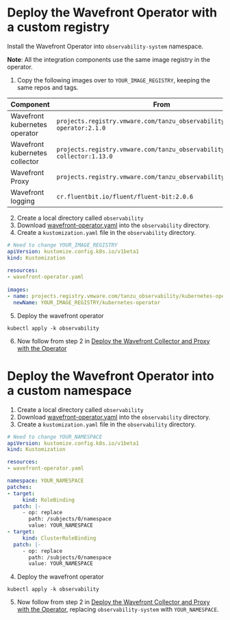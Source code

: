 # Deploy the Wavefront Operator with a custom registry

Install the Wavefront Operator into `observability-system` namespace.

**Note**: All the integration components use the same image registry in the operator.

1. Copy the following images over to `YOUR_IMAGE_REGISTRY`, keeping the same repos and tags.

| Component                      | From                                                                           | To                                                |
|--------------------------------|--------------------------------------------------------------------------------|---------------------------------------------------|
| Wavefront kubernetes operator  | `projects.registry.vmware.com/tanzu_observability/kubernetes-operator:2.1.0`   | `YOUR_IMAGE_REGISTRY/kubernetes-operator:2.1.0`   |
| Wavefront kubernetes collector | `projects.registry.vmware.com/tanzu_observability/kubernetes-collector:1.13.0` | `YOUR_IMAGE_REGISTRY/kubernetes-collector:1.13.0` |
| Wavefront Proxy                | `projects.registry.vmware.com/tanzu_observability/proxy:12.0`                  | `YOUR_IMAGE_REGISTRY/proxy:12.0`                  |
| Wavefront logging              | `cr.fluentbit.io/fluent/fluent-bit:2.0.6`                                      | `YOUR_IMAGE_REGISTRY/fluent/fluent-bit:2.0.6`     |

2. Create a local directory called `observability`
3. Download [wavefront-operator.yaml](https://raw.githubusercontent.com/wavefrontHQ/wavefront-operator-for-kubernetes/main/deploy/kubernetes/wavefront-operator.yaml) into the `observability` directory.
4. Create a `kustomization.yaml` file in the `observability` directory.
  ```yaml
  # Need to change YOUR_IMAGE_REGISTRY
  apiVersion: kustomize.config.k8s.io/v1beta1
  kind: Kustomization
   
  resources:
  - wavefront-operator.yaml
   
  images:
  - name: projects.registry.vmware.com/tanzu_observability/kubernetes-operator
    newName: YOUR_IMAGE_REGISTRY/kubernetes-operator
  ```
5. Deploy the wavefront operator 
  ```
  kubectl apply -k observability
  ```
6. Now follow from step 2 in [Deploy the Wavefront Collector and Proxy with the Operator](../README.md#deploy-the-wavefront-collector-and-proxy-with-the-operator)

# Deploy the Wavefront Operator into a custom namespace

1. Create a local directory called `observability`
2. Download [wavefront-operator.yaml](https://raw.githubusercontent.com/wavefrontHQ/wavefront-operator-for-kubernetes/main/deploy/kubernetes/wavefront-operator.yaml) into the `observability` directory.
3. Create a `kustomization.yaml` file in the `observability` directory.
  ```yaml
  # Need to change YOUR_NAMESPACE
  apiVersion: kustomize.config.k8s.io/v1beta1
  kind: Kustomization

  resources:
  - wavefront-operator.yaml

  namespace: YOUR_NAMESPACE
  patches:
  - target:
       kind: RoleBinding
    patch: |-
       - op: replace
         path: /subjects/0/namespace
         value: YOUR_NAMESPACE
  - target:
       kind: ClusterRoleBinding
    patch: |-
       - op: replace
         path: /subjects/0/namespace
         value: YOUR_NAMESPACE
  ```
4. Deploy the wavefront operator
  ```
  kubectl apply -k observability
  ```
5. Now follow from step 2 in [Deploy the Wavefront Collector and Proxy with the Operator](../README.md#deploy-the-wavefront-collector-and-proxy-with-the-operator),
   replacing `observability-system` with `YOUR_NAMESPACE`.